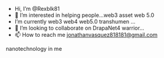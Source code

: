 - Hi, I’m @Rexblk81
- 👀 I’m interested in helping people...web3 asset web 5.0
- I’m currently web3 web4 web5.0 transhumen ...
- 💞️ I’m looking to collaborate on DrapaNet4 warrior...
- 📫 How to reach me jonathanvasquez818181@gmail.com

<!---
Rexblk81/Rexblk81 is a ✨ special ✨ repository because its `README.md` (this file) appears on your GitHub profile.
You can click the Preview link to take a look at your changes.
--->nanotechnology in me
